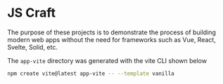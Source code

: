# JS Craft

The purpose of these projects is to demonstrate the process of building modern web apps without the need for frameworks such as Vue, React, Svelte, Solid, etc.

The `app-vite` directory was generated with the vite CLI shown below

```sh
npm create vite@latest app-vite -- --template vanilla
```